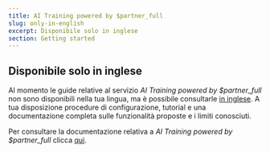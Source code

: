 ```yaml
---
title: AI Training powered by $partner_full
slug: only-in-english
excerpt: Disponibile solo in inglese
section: Getting started
---
```


## Disponibile solo in inglese

Al momento le guide relative al servizio *AI Training powered by $partner_full* non sono disponibili nella tua lingua, ma è possibile consultarle [in inglese](https://docs.ovh.com/gb/en/ai-training/).
 A tua disposizione procedure di configurazione, tutorial e una documentazione completa sulle funzionalità proposte e i limiti conosciuti. 

Per consultare la documentazione relativa a *AI Training powered by $partner_full* clicca [qui](https://docs.ovh.com/gb/en/ai-training/).

